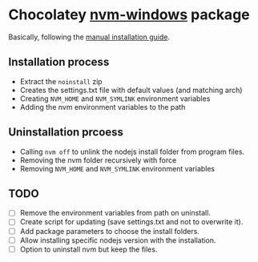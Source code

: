 ﻿# Chocolatey [nvm-windows](https://github.com/coreybutler/nvm-windows) package

Basically, following the [manual installation guide](https://github.com/coreybutler/nvm-windows/wiki#manual-installation).

## Installation process
* Extract the `noinstall` zip
* Creates the settings.txt file with default values (and matching arch)
* Creating `NVM_HOME` and `NVM_SYMLINK` environment variables
* Adding the nvm environment variables to the path

## Uninstallation prcoess
* Calling `nvm off` to unlink the nodejs install folder from program files.
* Removing the nvm folder recursively with force
* Removing `NVM_HOME` and `NVM_SYMLINK` environment variables

## TODO
- [ ] Remove the environment variables from path on uninstall.
- [ ] Create script for updating (save settings.txt and not to overwrite it).
- [ ] Add package parameters to choose the install folders.
- [ ] Allow installing specific nodejs version with the installation.
- [ ] Option to uninstall nvm but keep the files.
